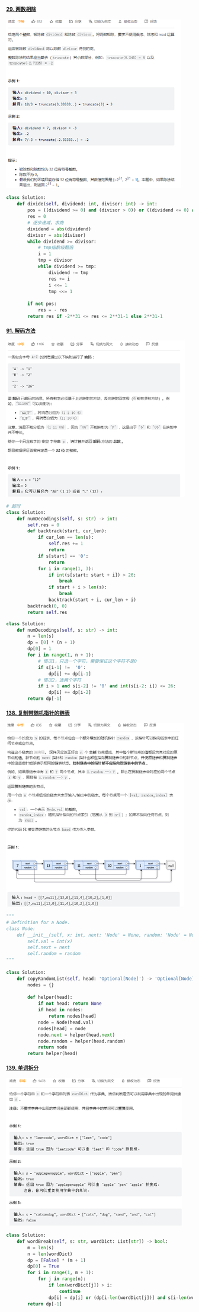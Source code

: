 #### [29. 两数相除](https://leetcode-cn.com/problems/divide-two-integers/)

<img src="figs/image-20220309152100991.png" alt="image-20220309152100991" style="zoom:67%;" />

```python
class Solution:
    def divide(self, dividend: int, divisor: int) -> int:
        pos = ((dividend >= 0) and (divisor > 0)) or ((dividend <= 0) and (divisor < 0))
        res = 0
        # 逐步递减，求商
        dividend = abs(dividend)
        divisor = abs(divisor)
        while dividend >= divisor:
            # tmp指数级翻倍
            i = 1
            tmp = divisor
            while dividend >= tmp:
                dividend -= tmp
                res += i
                i <<= 1
                tmp <<= 1

        if not pos:
            res = - res
        return res if -2**31 <= res <= 2**31-1 else 2**31-1
```

#### [91. 解码方法](https://leetcode-cn.com/problems/decode-ways/)

<img src="figs/image-20220312104624147.png" alt="image-20220312104624147" style="zoom:67%;" />

```python
# 超时
class Solution:
    def numDecodings(self, s: str) -> int:
        self.res = 0
        def backtrack(start, cur_len):
            if cur_len == len(s):
                self.res += 1
                return
            if s[start] == '0':
                return
            for i in range(1, 3):
                if int(s[start: start + i]) > 26:
                    break
                if start + i > len(s):
                    break
                backtrack(start + i, cur_len + i)
        backtrack(0, 0)
        return self.res
```

```python
class Solution:
    def numDecodings(self, s: str) -> int:
        n = len(s)
        dp = [0] * (n + 1)
        dp[0] = 1
        for i in range(1, n + 1):
            # 情况1，只选一个字符，需要保证这个字符不是0
            if s[i-1] !=  '0':
                dp[i] += dp[i-1]
            # 情况2，选两个字符
            if i > 1 and s[i-2] != '0' and int(s[i-2: i]) <= 26:
                dp[i] += dp[i-2]
        return dp[-1]
```

#### [138. 复制带随机指针的链表](https://leetcode-cn.com/problems/copy-list-with-random-pointer/)

<img src="figs/image-20220315190759348.png" alt="image-20220315190759348" style="zoom:67%;" />

```python
"""
# Definition for a Node.
class Node:
    def __init__(self, x: int, next: 'Node' = None, random: 'Node' = None):
        self.val = int(x)
        self.next = next
        self.random = random
"""

class Solution:
    def copyRandomList(self, head: 'Optional[Node]') -> 'Optional[Node]':
        nodes = {}

        def helper(head):
            if not head: return None
            if head in nodes:
                return nodes[head]
            node = Node(head.val)
            nodes[head] = node
            node.next = helper(head.next)
            node.random = helper(head.random)
            return node
        return helper(head)
```

#### [139. 单词拆分](https://leetcode-cn.com/problems/word-break/)

<img src="figs/image-20220315220317216.png" alt="image-20220315220317216" style="zoom:67%;" />

```python
class Solution:
    def wordBreak(self, s: str, wordDict: List[str]) -> bool:
        m = len(s)
        n = len(wordDict)
        dp = [False] * (m + 1)
        dp[0] = True
        for i in range(1, m + 1):
            for j in range(n):
                if len(wordDict[j]) > i:
                    continue
                dp[i] = dp[i] or (dp[i-len(wordDict[j])] and s[i-len(wordDict[j]): i] == wordDict[j])
        return dp[-1]
```

